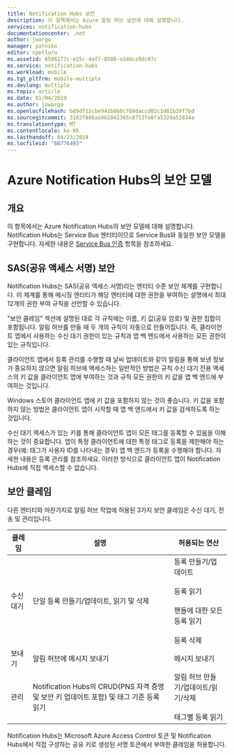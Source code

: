 ```yaml
---
title: Notification Hubs 보안
description: 이 항목에서는 Azure 알림 허브 보안에 대해 설명합니다.
services: notification-hubs
documentationcenter: .net
author: jwargo
manager: patniko
editor: spelluru
ms.assetid: 6506177c-e25c-4af7-8508-a3ddca9dc07c
ms.service: notification-hubs
ms.workload: mobile
ms.tgt_pltfrm: mobile-multiple
ms.devlang: multiple
ms.topic: article
ms.date: 01/04/2019
ms.author: jowargo
ms.openlocfilehash: bd9df12cbe941b868c769daccd02c1d81b39f7bd
ms.sourcegitcommit: 3102f886aa962842303c8753fe8fa5324a52834a
ms.translationtype: MT
ms.contentlocale: ko-KR
ms.lasthandoff: 04/23/2019
ms.locfileid: "60776493"
---
```

# <a name="security-model-of-azure-notification-hubs"></a>Azure Notification Hubs의 보안 모델

## <a name="overview"></a>개요

이 항목에서는 Azure Notification Hubs의 보안 모델에 대해 설명합니다. Notification Hubs는 Service Bus 엔터티이므로 Service Bus와 동일한 보안 모델을 구현합니다. 자세한 내용은 [Service Bus 인증](https://msdn.microsoft.com/library/azure/dn155925.aspx) 항목을 참조하세요.

## <a name="shared-access-signature-security-sas"></a>SAS(공유 액세스 서명) 보안

Notification Hubs는 SAS(공유 액세스 서명)라는 엔터티 수준 보안 체계를 구현합니다. 이 체계를 통해 메시징 엔터티가 해당 엔터티에 대한 권한을 부여하는 설명에서 최대 12개의 권한 부여 규칙을 선언할 수 있습니다.

"보안 클레임" 섹션에 설명된 대로 각 규칙에는 이름, 키 값(공유 암호) 및 권한 집합이 포함됩니다. 알림 허브를 만들 때 두 개의 규칙이 자동으로 만들어집니다. 즉, 클라이언트 앱에서 사용하는 수신 대기 권한이 있는 규칙과 앱 백 엔드에서 사용하는 모든 권한이 있는 규칙입니다.

클라이언트 앱에서 등록 관리를 수행할 때 날씨 업데이트와 같이 알림을 통해 보낸 정보가 중요하지 않으면 알림 허브에 액세스하는 일반적인 방법은 규칙 수신 대기 전용 액세스의 키 값을 클라이언트 앱에 부여하는 것과 규칙 모든 권한의 키 값을 앱 백 엔드에 부여하는 것입니다.

Windows 스토어 클라이언트 앱에 키 값을 포함하지 않는 것이 좋습니다. 키 값을 포함하지 않는 방법은 클라이언트 앱이 시작할 때 앱 백 엔드에서 키 값을 검색하도록 하는 것입니다.

수신 대기 액세스가 있는 키를 통해 클라이언트 앱이 모든 태그를 등록할 수 있음을 이해하는 것이 중요합니다. 앱이 특정 클라이언트에 대한 특정 태그로 등록을 제한해야 하는 경우(예: 태그가 사용자 ID를 나타내는 경우) 앱 백 엔드가 등록을 수행해야 합니다. 자세한 내용은 등록 관리를 참조하세요. 이러한 방식으로 클라이언트 앱이 Notification Hubs에 직접 액세스할 수 없습니다.

## <a name="security-claims"></a>보안 클레임

다른 엔터티와 마찬가지로 알림 허브 작업에 허용된 3가지 보안 클레임은 수신 대기, 전송 및 관리입니다.

| 클레임   | 설명                                          | 허용되는 연산 |
| ------- | ---------------------------------------------------- | ------------------ |
| 수신 대기  | 단일 등록 만들기/업데이트, 읽기 및 삭제 | 등록 만들기/업데이트<br><br>등록 읽기<br><br>핸들에 대한 모든 등록 읽기<br><br>등록 삭제 |
| 보내기    | 알림 허브에 메시지 보내기                | 메시지 보내기 |
| 관리  | Notification Hubs의 CRUD(PNS 자격 증명 및 보안 키 업데이트 포함) 및 태그 기준 등록 읽기 |알림 허브 만들기/업데이트/읽기/삭제<br><br>태그별 등록 읽기 |

Notification Hubs는 Microsoft Azure Access Control 토큰 및 Notification Hubs에서 직접 구성하는 공유 키로 생성된 서명 토큰에서 부여한 클레임을 허용합니다.
